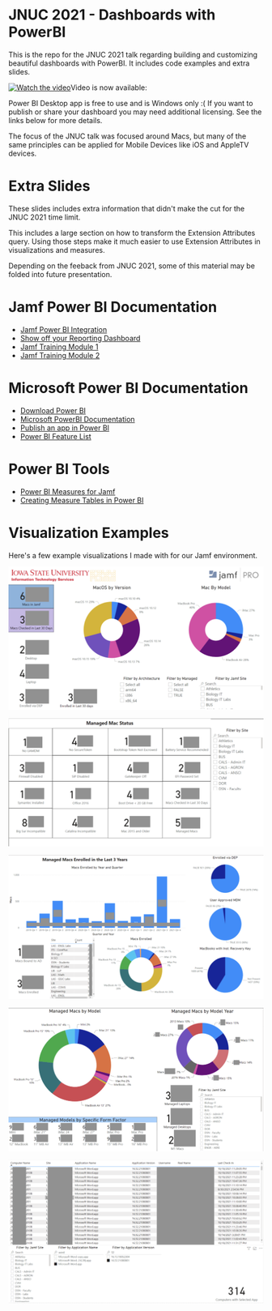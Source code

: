 # JNUC 2021 - Dashboards with PowerBI
 
 This is the repo for the JNUC 2021 talk regarding building and customizing beautiful dashboards with PowerBI. It includes code examples and extra slides. 

 [![Watch the video](https://www.youtube.com/watch?v=ZfuVAqUmIEw/default.jpg)](https://www.youtube.com/watch?v=ZfuVAqUmIEw)Video is now available:

 Power BI Desktop app is free to use and is Windows only :(  If you want to publish or share your dashboard you may need additional licensing. See the links below for more details.

 The focus of the JNUC talk was focused around Macs, but many of the same principles can be applied for Mobile Devices like iOS and AppleTV devices.

# Extra Slides
These slides includes extra information that didn't make the cut for the JNUC 2021 time limit. 

This includes a large section on how to transform the Extension Attributes query. Using those steps make it much easier to use Extension Attributes in visualizations and measures.

Depending on the feeback from JNUC 2021, some of this material may be folded into future presentation.

# Jamf Power BI Documentation
- [Jamf Power BI Integration](https://marketplace.jamf.com/details/power-bi/jamf.com/support/)
- [Show off your Reporting Dashboard](https://www.jamf.com/jamf-nation/discussions/35614/show-off-your-reporting-dashboard)
- [Jamf Training Module 1](https://www.youtube.com/watch?v=PBsP84G-vtg&list=PLlxHm_Px-Ie2qKoYo3pGxi8F6WSjNeG87&index=10)
- [Jamf Training Module 2](https://www.youtube.com/watch?v=PD5wTxHKCu8&list=PLlxHm_Px-Ie2qKoYo3pGxi8F6WSjNeG87&index=10)

# Microsoft Power BI Documentation
- [Download Power BI](https://www.microsoft.com/en-us/p/power-bi-desktop/9ntxr16hnw1t?activetab=pivot:overviewtab)
- [Microsoft PowerBI Documentation](https://powerbi.microsoft.com/en-us/desktop/)
- [Publish an app in Power BI](https://docs.microsoft.com/en-us/power-bi/collaborate-share/service-create-distribute-apps)
- [Power BI Feature List](https://docs.microsoft.com/en-us/power-bi/consumer/end-user-features)

# Power BI Tools
- [Power BI Measures for Jamf](https://www.slingpine.com/page/5/)
- [Creating Measure Tables in Power BI](https://www.biinsight.com/define-measure-table-power-bi-desktop/)


# Visualization Examples
Here's a few example visualizations I made with for our Jamf environment.  

![Summary](/Visualizations/PowerBI-Summary.png)

![Big Dashboard](/Visualizations/PowerBI-Big-Dashboard.png)

![Enrollments](/Visualizations/PowerBI-Enrollments.png)

![Mac Models](/Visualizations/PowerBI-Mac-Models.png)

![Application Search](/Visualizations/PowerBI-Application-Search.png)
